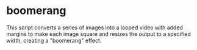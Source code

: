 # boomerang
This script converts a series of images into a looped video with added margins to make each image square and resizes the output to a specified width, creating a "boomerang" effect.
